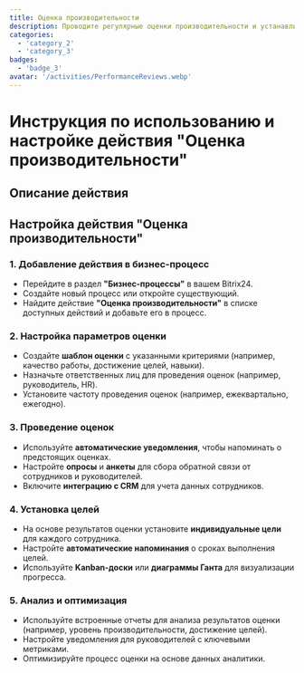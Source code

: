 ```yaml
---
title: Оценка производительности
description: Проводите регулярные оценки производительности и устанавливайте цели.
categories: 
  - 'category_2'
  - 'category_3'
badges: 
  - 'badge_3'
avatar: '/activities/PerformanceReviews.webp'
---
```


# Инструкция по использованию и настройке действия "Оценка производительности"

## Описание действия

## **Настройка действия "Оценка производительности"**

### 1. Добавление действия в бизнес-процесс
- Перейдите в раздел **"Бизнес-процессы"** в вашем Bitrix24.
- Создайте новый процесс или откройте существующий.
- Найдите действие **"Оценка производительности"** в списке доступных действий и добавьте его в процесс.

### 2. Настройка параметров оценки
- Создайте **шаблон оценки** с указанными критериями (например, качество работы, достижение целей, навыки).
- Назначьте ответственных лиц для проведения оценок (например, руководитель, HR).
- Установите частоту проведения оценок (например, ежеквартально, ежегодно).

### 3. Проведение оценок
- Используйте **автоматические уведомления**, чтобы напоминать о предстоящих оценках.
- Настройте **опросы** и **анкеты** для сбора обратной связи от сотрудников и руководителей.
- Включите **интеграцию с CRM** для учета данных сотрудников.

### 4. Установка целей
- На основе результатов оценки установите **индивидуальные цели** для каждого сотрудника.
- Настройте **автоматические напоминания** о сроках выполнения целей.
- Используйте **Kanban-доски** или **диаграммы Ганта** для визуализации прогресса.

### 5. Анализ и оптимизация
- Используйте встроенные отчеты для анализа результатов оценки (например, уровень производительности, достижение целей).
- Настройте уведомления для руководителей с ключевыми метриками.
- Оптимизируйте процесс оценки на основе данных аналитики.